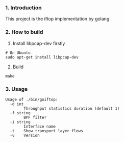 ### 1. Introduction
This project is the iftop implementation by golang.

### 2. How to build
1. Install libpcap-dev firstly
```
# On Ubuntu
sudo apt-get install libpcap-dev
```

2. Build
```
make
```

### 3. Usage
```
Usage of ./bin/goiftop:
  -d int
        Throughput statistics duration (default 1)
  -f string
        BPF filter
  -i string
        Interface name
  -t    Show transport layer flows
  -v    Version
```
